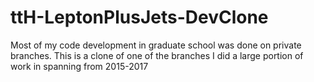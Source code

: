 # ttH-LeptonPlusJets-DevClone

Most of my code development in graduate school was done on private branches. This is a clone of one of the branches I did a large portion of work in spanning from 2015-2017
